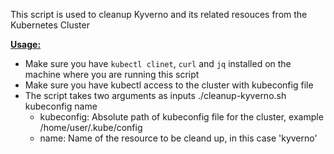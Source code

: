 This script is used to cleanup Kyverno and its related resouces from the Kubernetes Cluster

<ins>**Usage:**</ins>
- Make sure you have `kubectl clinet`, `curl` and `jq` installed on the machine where you are running this script
- Make sure you have kubectl access to the cluster with kubeconfig file
- The script takes two arguments as inputs
	./cleanup-kyverno.sh kubeconfig name
	- kubeconfig: Absolute path of kubeconfig file for the cluster, example /home/user/.kube/config
	- name: Name of the resource to be cleand up, in this case 'kyverno'

